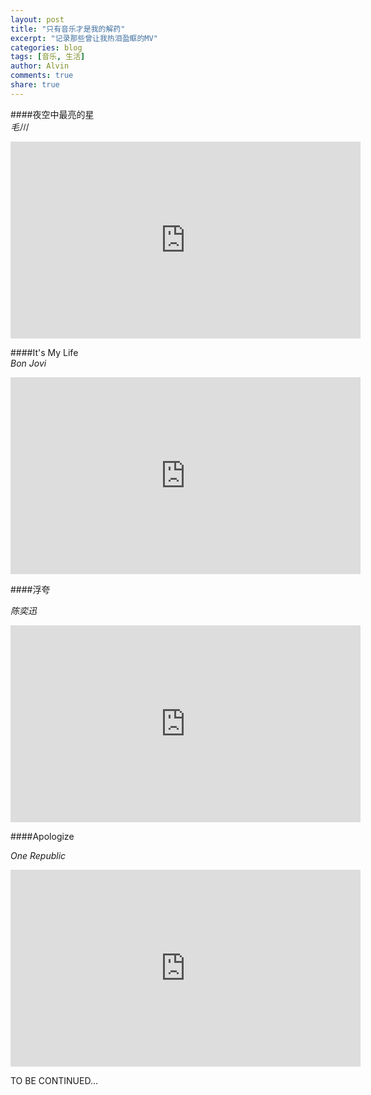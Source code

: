 ```yaml
---
layout: post
title: "只有音乐才是我的解药"
excerpt: "记录那些曾让我热泪盈眶的MV"
categories: blog
tags: [音乐, 生活]
author: Alvin
comments: true
share: true
---
```


####夜空中最亮的星   
*毛川*  

<iframe width="560" height="315" src="http://www.youtube.com/embed/Z7qgMJCmAHs" frameborder="0"> </iframe>   


####It's My Life    
*Bon Jovi*    
    
<iframe width="560" height="315" src="http://www.youtube.com/embed/vx2u5uUu3DE" frameborder="0"> </iframe>   


####浮夸   

*陈奕迅*  

<iframe width="560" height="315" src="http://www.youtube.com/embed/J8RJFTgZAak" frameborder="0"> </iframe>   


####Apologize   

*One Republic*  

<iframe width="560" height="315" src="http://www.youtube.com/embed/VRUWtag5EFk" frameborder="0"> </iframe>    





TO BE CONTINUED...  


<!-- 多说评论框 start -->
<div class="ds-thread" data-thread-key="音乐" data-title="音乐" ></div>
<!-- 多说评论框 end -->
<!-- 多说公共JS代码 start (一个网页只需插入一次) -->
<script type="text/javascript">
var duoshuoQuery = {short_name:"goaheadalvin"};
(function() {
var ds = document.createElement('script');
ds.type = 'text/javascript';ds.async = true;
ds.src = (document.location.protocol == 'https:' ? 'https:' : 'http:') + '//static.duoshuo.com/embed.js';
ds.charset = 'UTF-8';
(document.getElementsByTagName('head')[0] 
|| document.getElementsByTagName('body')[0]).appendChild(ds);
})();
</script>
<!-- 多说公共JS代码 end -->